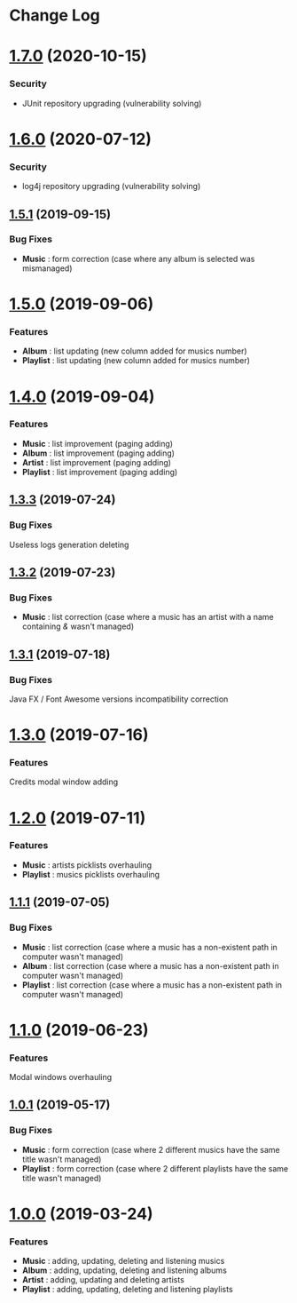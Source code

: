 # Change Log

# [1.7.0](https://github.com/badgones69/WebMusic/tree/1.7.0) (2020-10-15)

### Security

* JUnit repository upgrading (vulnerability solving)

# [1.6.0](https://github.com/badgones69/WebMusic/tree/1.6.0) (2020-07-12)

### Security

* log4j repository upgrading (vulnerability solving)

## [1.5.1](https://github.com/badgones69/WebMusic/tree/1.5.1) (2019-09-15)

### Bug Fixes

* **Music** : form correction (case where any album is selected was mismanaged)

# [1.5.0](https://github.com/badgones69/WebMusic/tree/1.5.0) (2019-09-06)

### Features

* **Album** : list updating (new column added for musics number)
* **Playlist** : list updating (new column added for musics number)

# [1.4.0](https://github.com/badgones69/WebMusic/tree/1.4.0) (2019-09-04)

### Features

* **Music** : list improvement (paging adding)
* **Album** : list improvement (paging adding)
* **Artist** : list improvement (paging adding)
* **Playlist** : list improvement (paging adding)

## [1.3.3](https://github.com/badgones69/WebMusic/tree/1.3.3) (2019-07-24)

### Bug Fixes

Useless logs generation deleting

## [1.3.2](https://github.com/badgones69/WebMusic/tree/1.3.2) (2019-07-23)

### Bug Fixes

* **Music** : list correction (case where a music has an artist with a name containing _&_ wasn't managed)

## [1.3.1](https://github.com/badgones69/WebMusic/tree/1.3.1) (2019-07-18)

### Bug Fixes

Java FX / Font Awesome versions incompatibility correction

# [1.3.0](https://github.com/badgones69/WebMusic/tree/1.3.0) (2019-07-16)

### Features

Credits modal window adding

# [1.2.0](https://github.com/badgones69/WebMusic/tree/1.2.0) (2019-07-11)

### Features

* **Music** : artists picklists overhauling
* **Playlist** : musics picklists overhauling

## [1.1.1](https://github.com/badgones69/WebMusic/tree/1.1.1) (2019-07-05)

### Bug Fixes

* **Music** : list correction (case where a music has a non-existent path in computer wasn't managed)
* **Album** : list correction (case where a music has a non-existent path in computer wasn't managed)
* **Playlist** : list correction (case where a music has a non-existent path in computer wasn't managed)

# [1.1.0](https://github.com/badgones69/WebMusic/tree/1.1.0) (2019-06-23)

### Features

Modal windows overhauling

## [1.0.1](https://github.com/badgones69/WebMusic/tree/1.0.1) (2019-05-17)

### Bug Fixes

* **Music** : form correction (case where 2 different musics have the same title wasn't managed) 
* **Playlist** : form correction (case where 2 different playlists have the same title wasn't managed) 

# [1.0.0](https://github.com/badgones69/WebMusic/tree/1.0.0) (2019-03-24)

### Features

* **Music** : adding, updating, deleting and listening musics
* **Album** : adding, updating, deleting and listening albums
* **Artist** : adding, updating and deleting artists
* **Playlist** : adding, updating, deleting and listening playlists
